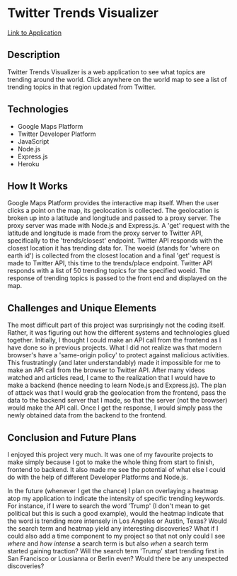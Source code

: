 # Twitter Trends Visualizer
[Link to Application](https://twitter-trends-world.herokuapp.com/)

## Description
Twitter Trends Visualizer is a web application to see what topics are trending around the world. Click anywhere on the world map to see a list of trending topics in that region updated from Twitter.

## Technologies
- Google Maps Platform
- Twitter Developer Platform
- JavaScript
- Node.js
- Express.js
- Heroku

## How It Works
Google Maps Platform provides the interactive map itself. When the user clicks a point on the map, its geolocation is collected. The geolocation is broken up into a latitude and longitude and passed to a proxy server. The proxy server was made with Node.js and Express.js. A 'get' request with the latitude and longitude is made from the proxy server to Twitter API, specifically to the 'trends/closest' endpoint. Twitter API responds with the closest location it has trending data for. The woeid (stands for 'where on earth id') is collected from the closest location and a final 'get' request is made to Twitter API, this time to the trends/place endpoint. Twitter API responds with a list of 50 trending topics for the specified woeid. The response of trending topics is passed to the front end and displayed on the map. 

## Challenges and Unique Elements
The most difficult part of this project was surprisingly not the coding itself. Rather, it was figuring out how the different systems and technologies glued together. Initially, I thought I could make an API call from the frontend as I have done so in previous projects. What I did not realize was that modern browser's have a 'same-origin policy' to protect against malicious activities. This frustratingly (and later understandably) made it impossible for me to make an API call from the browser to Twitter API. After many videos watched and articles read, I came to the realization that I would have to make a backend (hence needing to learn Node.js and Express.js). The plan of attack was that I would grab the geolocation from the frontend, pass the data to the backend server that I made, so that the server (not the browser) would make the API call. Once I get the response, I would simply pass the newly obtained data from the backend to the frontend. 

## Conclusion and Future Plans
I enjoyed this project very much. It was one of my favourite projects to make simply because I got to make the whole thing from start to finish, frontend to backend. It also made me see the potential of what else I could do with the help of different Developer Platforms and Node.js.

In the future (whenever I get the chance) I plan on overlaying a heatmap atop my application to indicate the intensity of specific trending keywords. For instance, if I were to search the word 'Trump' (I don't mean to get political but this is such a good example), would the heatmap indicate that the word is trending more intensely in Los Angeles or Austin, Texas? Would the search term and heatmap yield any interesting discoveries? What if I could also add a time component to my project so that not only could I see *where* and *how intense* a search term is but also *when* a search term started gaining traction? Will the search term 'Trump' start trending first in San Francisco or Lousianna or Berlin even? Would there be any unexpected discoveries?